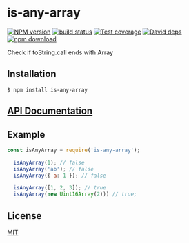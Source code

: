 # is-any-array

[![NPM version][npm-image]][npm-url]
[![build status][travis-image]][travis-url]
[![Test coverage][codecov-image]][codecov-url]
[![David deps][david-image]][david-url]
[![npm download][download-image]][download-url]

Check if toString.call ends with Array

## Installation

`$ npm install is-any-array`

## [API Documentation](https://cheminfo-js.github.io/is-any-array/)

## Example

```js
const isAnyArray = require('is-any-array');

  isAnyArray(1); // false
  isAnyArray('ab'); // false
  isAnyArray({ a: 1 }); // false

  isAnyArray([1, 2, 3]); // true
  isAnyArray(new Uint16Array(2))) // true;
```

## License

[MIT](./LICENSE)

[npm-image]: https://img.shields.io/npm/v/is-any-array.svg?style=flat-square
[npm-url]: https://www.npmjs.com/package/is-any-array
[travis-image]: https://img.shields.io/travis/cheminfo-js/is-any-array/master.svg?style=flat-square
[travis-url]: https://travis-ci.org/cheminfo-js/is-any-array
[codecov-image]: https://img.shields.io/codecov/c/github/cheminfo-js/is-any-array.svg?style=flat-square
[codecov-url]: https://codecov.io/gh/cheminfo-js/is-any-array
[david-image]: https://img.shields.io/david/cheminfo-js/is-any-array.svg?style=flat-square
[david-url]: https://david-dm.org/cheminfo-js/is-any-array
[download-image]: https://img.shields.io/npm/dm/is-any-array.svg?style=flat-square
[download-url]: https://www.npmjs.com/package/is-any-array
